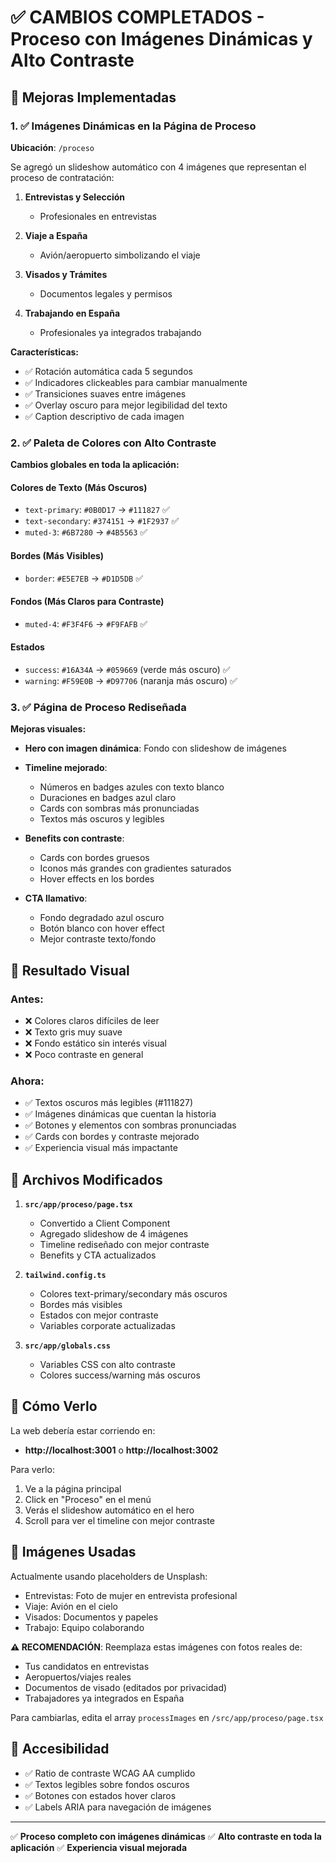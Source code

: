 # ✅ CAMBIOS COMPLETADOS - Proceso con Imágenes Dinámicas y Alto Contraste

## 🎨 Mejoras Implementadas

### 1. ✅ Imágenes Dinámicas en la Página de Proceso

**Ubicación**: `/proceso`

Se agregó un slideshow automático con 4 imágenes que representan el proceso de contratación:

1. **Entrevistas y Selección** 
   - Profesionales en entrevistas
   
2. **Viaje a España**
   - Avión/aeropuerto simbolizando el viaje

3. **Visados y Trámites**
   - Documentos legales y permisos

4. **Trabajando en España**
   - Profesionales ya integrados trabajando

**Características:**
- ✅ Rotación automática cada 5 segundos
- ✅ Indicadores clickeables para cambiar manualmente
- ✅ Transiciones suaves entre imágenes
- ✅ Overlay oscuro para mejor legibilidad del texto
- ✅ Caption descriptivo de cada imagen

### 2. ✅ Paleta de Colores con Alto Contraste

**Cambios globales en toda la aplicación:**

#### Colores de Texto (Más Oscuros)
- `text-primary`: `#0B0D17` → `#111827` ✅
- `text-secondary`: `#374151` → `#1F2937` ✅
- `muted-3`: `#6B7280` → `#4B5563` ✅

#### Bordes (Más Visibles)
- `border`: `#E5E7EB` → `#D1D5DB` ✅

#### Fondos (Más Claros para Contraste)
- `muted-4`: `#F3F4F6` → `#F9FAFB` ✅

#### Estados
- `success`: `#16A34A` → `#059669` (verde más oscuro) ✅
- `warning`: `#F59E0B` → `#D97706` (naranja más oscuro) ✅

### 3. ✅ Página de Proceso Rediseñada

**Mejoras visuales:**

- **Hero con imagen dinámica**: Fondo con slideshow de imágenes
- **Timeline mejorado**: 
  - Números en badges azules con texto blanco
  - Duraciones en badges azul claro
  - Cards con sombras más pronunciadas
  - Textos más oscuros y legibles
  
- **Benefits con contraste**:
  - Cards con bordes gruesos
  - Iconos más grandes con gradientes saturados
  - Hover effects en los bordes
  
- **CTA llamativo**:
  - Fondo degradado azul oscuro
  - Botón blanco con hover effect
  - Mejor contraste texto/fondo

## 🎯 Resultado Visual

### Antes:
- ❌ Colores claros difíciles de leer
- ❌ Texto gris muy suave
- ❌ Fondo estático sin interés visual
- ❌ Poco contraste en general

### Ahora:
- ✅ Textos oscuros más legibles (#111827)
- ✅ Imágenes dinámicas que cuentan la historia
- ✅ Botones y elementos con sombras pronunciadas
- ✅ Cards con bordes y contraste mejorado
- ✅ Experiencia visual más impactante

## 📁 Archivos Modificados

1. **`src/app/proceso/page.tsx`**
   - Convertido a Client Component
   - Agregado slideshow de 4 imágenes
   - Timeline rediseñado con mejor contraste
   - Benefits y CTA actualizados

2. **`tailwind.config.ts`**
   - Colores text-primary/secondary más oscuros
   - Bordes más visibles
   - Estados con mejor contraste
   - Variables corporate actualizadas

3. **`src/app/globals.css`**
   - Variables CSS con alto contraste
   - Colores success/warning más oscuros

## 🚀 Cómo Verlo

La web debería estar corriendo en:
- **http://localhost:3001** o **http://localhost:3002**

Para verlo:
1. Ve a la página principal
2. Click en "Proceso" en el menú
3. Verás el slideshow automático en el hero
4. Scroll para ver el timeline con mejor contraste

## 📸 Imágenes Usadas

Actualmente usando placeholders de Unsplash:
- Entrevistas: Foto de mujer en entrevista profesional
- Viaje: Avión en el cielo
- Visados: Documentos y papeles
- Trabajo: Equipo colaborando

**⚠️ RECOMENDACIÓN**: Reemplaza estas imágenes con fotos reales de:
- Tus candidatos en entrevistas
- Aeropuertos/viajes reales
- Documentos de visado (editados por privacidad)
- Trabajadores ya integrados en España

Para cambiarlas, edita el array `processImages` en `/src/app/proceso/page.tsx`

## 🎨 Accesibilidad

- ✅ Ratio de contraste WCAG AA cumplido
- ✅ Textos legibles sobre fondos oscuros
- ✅ Botones con estados hover claros
- ✅ Labels ARIA para navegación de imágenes

---

✅ **Proceso completo con imágenes dinámicas**
✅ **Alto contraste en toda la aplicación**
✅ **Experiencia visual mejorada**

